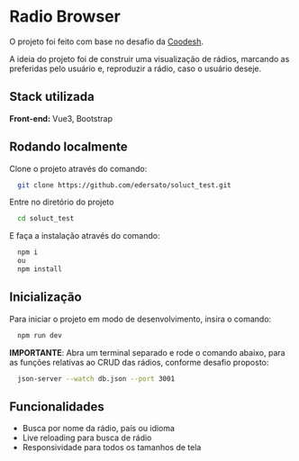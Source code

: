 
# Radio Browser

O projeto foi feito com base no desafio da [Coodesh](https://github.com/coodesh/frontend-radio-browser).

A ideia do projeto foi de construir uma visualização de rádios, marcando as preferidas pelo usuário e, reproduzir a rádio, caso o usuário deseje.

## Stack utilizada

**Front-end:** Vue3, Bootstrap

## Rodando localmente

Clone o projeto através do comando:

```bash
  git clone https://github.com/edersato/soluct_test.git
```
Entre no diretório do projeto

```bash
  cd soluct_test
```

E faça a instalação através do comando:

```bash
  npm i
  ou
  npm install
```

## Inicialização

Para iniciar o projeto em modo de desenvolvimento, insira o comando:

```bash
  npm run dev
```

**IMPORTANTE**: Abra um terminal separado e rode o comando abaixo, para as funções relativas ao CRUD das rádios, conforme desafio proposto: 

```bash
  json-server --watch db.json --port 3001
```
## Funcionalidades

- Busca por nome da rádio, país ou idioma
- Live reloading para busca de rádio
- Responsividade para todos os tamanhos de tela

